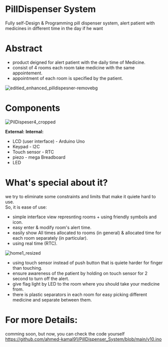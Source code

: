 # PillDispenser System
Fully self-Design &amp; Programming pill dispenser system, alert patient with medicines in different time in the day if he want

# Abstract
* product deigned for alert patient with the daily time of Medicine. </br>
* consist of 4 rooms each room take medicine with the same appointement. </br>
* appointment of each room is specified by the patient. </br>

![editied_enhanced_pilldispesner-removebg](https://github.com/ahmed-kamal91/PillDispenser_System/assets/91970695/09524d7a-2cd0-4119-8dc2-e1f407ab3863)

# Components

![PilDispeser4_cropped](https://github.com/ahmed-kamal91/PillDispenser_System/assets/91970695/ea1fe452-5b10-46b9-8ab1-84bd99bdfdf2)

<b>External:</b>               <b>Internal:</b></br>
- LCD (user interface)          - Arduino Uno </br>
- Keypad                        - I2C </br>
- Touch sensor                  - RTC </br>
- piezo                         - mega Breadboard </br>
- LED 

# What's special about it?
we try to eliminate some constraints and limits that make it quiete hard to use. </br>
So, it is ease of use: </br>




  * simple interface view represnting rooms + using friendly symbols and icon.  
  * easy enter & modify room's alert time.
  * easily show All times allocated to rooms (in general) & allocated time for each room separately (in particular).
  * using real time (RTC).

![home1_resized](https://github.com/ahmed-kamal91/PillDispenser_System/assets/91970695/b7713699-e7e5-4e6b-b19c-f07f74fbb3f7)

  * using touch sensor instead of push button that is quiete harder for finger than touching.
  * ensure awareness of the patient by holding on touch sensor for 2 second to turn off the alert.
  * give flag light by LED to the room where you should take your medicine from.
  * there is plastic separators in each room for easy picking different medicine and separate between them.

# For more Details:
 comming soon, but now, you can check the code yourself </br>
 https://github.com/ahmed-kamal91/PillDispenser_System/blob/main/v10.ino
 
